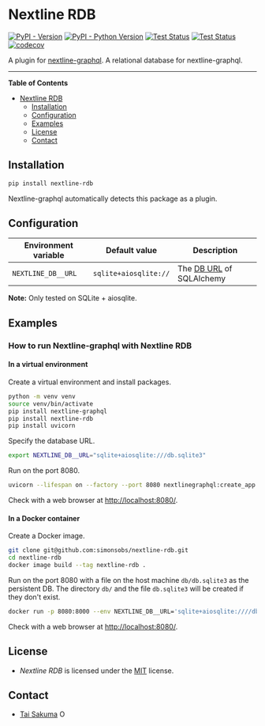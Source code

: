 # Nextline RDB

[![PyPI - Version](https://img.shields.io/pypi/v/nextline-rdb.svg)](https://pypi.org/project/nextline-rdb)
[![PyPI - Python Version](https://img.shields.io/pypi/pyversions/nextline-rdb.svg)](https://pypi.org/project/nextline-rdb)
[![Test Status](https://github.com/simonsobs/nextline-rdb/actions/workflows/unit-test.yml/badge.svg)](https://github.com/simonsobs/nextline-rdb/actions/workflows/unit-test.yml)
[![Test Status](https://github.com/simonsobs/nextline-rdb/actions/workflows/type-check.yml/badge.svg)](https://github.com/simonsobs/nextline-rdb/actions/workflows/type-check.yml)
[![codecov](https://codecov.io/gh/simonsobs/nextline-rdb/branch/main/graph/badge.svg)](https://codecov.io/gh/simonsobs/nextline-rdb)

A plugin for [nextline-graphql](https://github.com/simonsobs/nextline-graphql).
A relational database for nextline-graphql.

---

**Table of Contents**

- [Nextline RDB](#nextline-rdb)
  - [Installation](#installation)
  - [Configuration](#configuration)
  - [Examples](#examples)
  - [License](#license)
  - [Contact](#contact)

## Installation

```bash
pip install nextline-rdb
```

Nextline-graphql automatically detects this package as a plugin.

## Configuration

| Environment variable | Default value         | Description                                                                                   |
| -------------------- | --------------------- | --------------------------------------------------------------------------------------------- |
| `NEXTLINE_DB__URL`   | `sqlite+aiosqlite://` | The [DB URL](https://docs.sqlalchemy.org/en/20/core/engines.html#database-urls) of SQLAlchemy |

**Note:** Only tested on SQLite + aiosqlite.

## Examples

### How to run Nextline-graphql with Nextline RDB

#### In a virtual environment

Create a virtual environment and install packages.

```bash
python -m venv venv
source venv/bin/activate
pip install nextline-graphql
pip install nextline-rdb
pip install uvicorn
```

Specify the database URL.

```bash
export NEXTLINE_DB__URL="sqlite+aiosqlite:///db.sqlite3"
```

Run on the port 8080.

```bash
uvicorn --lifespan on --factory --port 8080 nextlinegraphql:create_app
```

Check with a web browser at <http://localhost:8080/>.

#### In a Docker container

Create a Docker image.

```bash
git clone git@github.com:simonsobs/nextline-rdb.git
cd nextline-rdb
docker image build --tag nextline-rdb .
```

Run on the port 8080 with a file on the host machine `db/db.sqlite3` as the
persistent DB.
The directory `db/` and the file `db.sqlite3` will be created if
they don't exist.

```bash
docker run -p 8080:8000 --env NEXTLINE_DB__URL='sqlite+aiosqlite:////db/db.sqlite3' -v "$(pwd)/db:/db" nextline-rdb
```

Check with a web browser at <http://localhost:8080/>.

## License

- _Nextline RDB_ is licensed under the [MIT](https://spdx.org/licenses/MIT.html) license.

## Contact

- [Tai Sakuma](https://github.com/TaiSakuma) <span itemscope itemtype="https://schema.org/Person"><a itemprop="sameAs" content="https://orcid.org/0000-0003-3225-9861" href="https://orcid.org/0000-0003-3225-9861" target="orcid.widget" rel="me noopener noreferrer" style="vertical-align:text-top;"><img src="https://orcid.org/sites/default/files/images/orcid_16x16.png" style="width:1em;margin-right:.5em;" alt="ORCID iD icon"></a></span>
